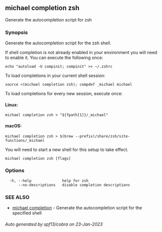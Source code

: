 ## michael completion zsh

Generate the autocompletion script for zsh

### Synopsis

Generate the autocompletion script for the zsh shell.

If shell completion is not already enabled in your environment you will need
to enable it.  You can execute the following once:

	echo "autoload -U compinit; compinit" >> ~/.zshrc

To load completions in your current shell session:

	source <(michael completion zsh); compdef _michael michael

To load completions for every new session, execute once:

#### Linux:

	michael completion zsh > "${fpath[1]}/_michael"

#### macOS:

	michael completion zsh > $(brew --prefix)/share/zsh/site-functions/_michael

You will need to start a new shell for this setup to take effect.


```
michael completion zsh [flags]
```

### Options

```
  -h, --help              help for zsh
      --no-descriptions   disable completion descriptions
```

### SEE ALSO

* [michael completion](michael_completion.md)	 - Generate the autocompletion script for the specified shell

###### Auto generated by spf13/cobra on 23-Jan-2023
